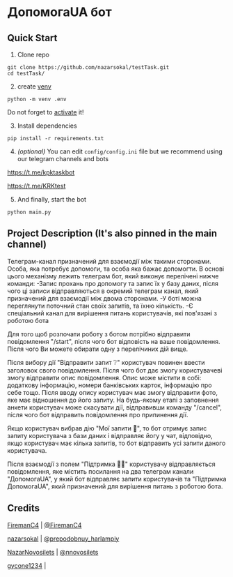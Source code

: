 # ДопомогаUA бот

## Quick Start

1. Clone repo

```
git clone https://github.com/nazarsokal/testTask.git
cd testTask/
```
2. create [venv](https://docs.python.org/3/library/venv.html)



```
python -m venv .env
```
Do not forget to [activate](https://docs.python.org/3/library/venv.html#how-venvs-work) it!


3. Install dependencies

```
pip install -r requirements.txt
```

4.  _(optional)_ You can edit `config/config.ini` file but we recommend using our telegram channels and bots

https://t.me/kpktaskbot

https://t.me/KRKtest

5. And finally, start the bot

```
python main.py
```

## Project Description (It's also pinned in the main channel)

Телеграм-канал призначений для взаємодії між такими сторонами. Особа, яка потребує допомоги, та особа яка бажає допомогти. В основі цього механізму лежить телеграм бот, який виконує перелічені нижче команди:
-Запис прохань про допомогу та запис їх у базу даних, після чого ці записи відправляються в окремий телеграм канал, який призначений для взаємодії між двома сторонами.
-У боті можна переглянути поточний стан своїх запитів, та їхню кількість.
-Є спеціальний канал для вирішення питань користувачів, які пов'язані з роботою бота


Для того щоб розпочати роботу з ботом потрібно відправити повідомлення "/start", після чого бот відповість на ваше повідомлення. Після чого Ви можете обирати одну з перелічиних дій вище.

Після вибору дії "Відправити запит ❔" користувач повинен ввести заголовок свого повідомлення. Після чого бот дає змогу користувачеві змогу відправити опис повідомлення. Опис може містити в собі: додаткову інформацію, номери банківських карток, інформацію про себе тощо. Після вводу опису користувач має змогу відправити фото, яке має відношення до його запиту. На будь-якому етапі з заповнення анкети користувач може скасувати дії, відправивши команду "/cancel", після чого бот відправить повідомлення про припинення дії.


Якщо користувач вибрав дію "Мої запити 📝", то бот отримує запис запиту користувача з бази даних і відправляє йогу у чат, відповідно, якщо користувач має кілька запитів, то бот відправить усі запити даного користувача.


Після взаємодії з полем "Підтримка 💁‍♂️" користувачу відправляється повідомлення, яке містить посилання на два телеграм канали "ДопомогаUA", у який бот відправляє запити користувачів та "Підтримка ДопомогаUA", який призначений для вирішення питань з роботою бота.


## Credits

[FiremanC4](https://github.com/FiremanC4)  |  [@FiremanC4](https://t.me/FiremanC4)

[nazarsokal](https://github.com/nazarsokal)  |  [@prepodobnuy_harlampiy](https://t.me/prepodobnuy_harlampiy)

[NazarNovosilets](https://github.com/NazarNovosilets)  |  [@nnovosilets](https://t.me/nnovosilets)

[gycone1234](github.com/gycone1234)  |
